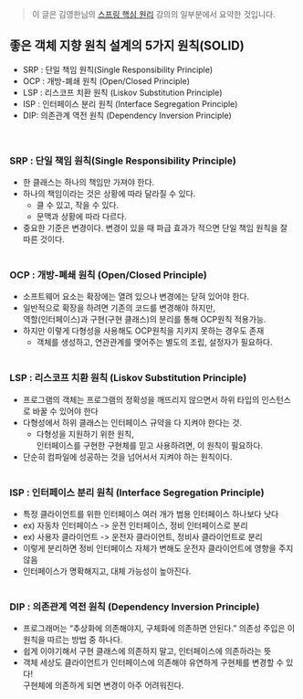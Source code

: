 > 이 글은 김영한님의 [스프링 핵심 원리](https://www.inflearn.com/course/%EC%8A%A4%ED%94%84%EB%A7%81-%ED%95%B5%EC%8B%AC-%EC%9B%90%EB%A6%AC-%EA%B8%B0%EB%B3%B8%ED%8E%B8/dashboard) 강의의 일부분에서 요약한 것입니다. 
## 좋은 객체 지향 원칙 설계의 5가지 원칙(SOLID)
- SRP : 단일 책임 원칙(Single Responsibility Principle)
- OCP : 개방-폐쇄 원칙 (Open/Closed Principle)
- LSP : 리스코프 치환 원칙 (Liskov Substitution Principle)
- ISP : 인터페이스 분리 원칙 (Interface Segregation Principle)
- DIP: 의존관계 역전 원칙 (Dependency Inversion Principle)</br></br></br>

### **SRP : 단일 책임 원칙(Single Responsibility Principle)**
- 한 클래스는 하나의 책임만 가져야 한다.
- 하나의 책임이라는 것은 상황에 따라 달라질 수 있다.
    - 클 수 있고, 작을 수 있다.
    - 문맥과 상황에 따라 다르다.
- 중요한 기준은 변경이다. 변경이 있을 때 파급 효과가 적으면 단일 책임 원칙을 잘 따른 것이다.</br></br>

### **OCP : 개방-폐쇄 원칙 (Open/Closed Principle)**
- 소프트웨어 요소는 확장에는 열려 있으나 변경에는 닫혀 있어야 한다.
- 일반적으로 확장을 하려면 기존의 코드를 변경해야 하지만,</br>
역할(인터페이스)과 구현(구현 클래스)의 분리를 통해 OCP원칙 적용가능.
- 하지만 이렇게 다형성을 사용해도 OCP원칙을 지키지 못하는 경우도 존재
    - 객체를 생성하고, 연관관계를 맺어주는 별도의 조립, 설정자가 필요하다.</br></br>

### **LSP : 리스코프 치환 원칙 (Liskov Substitution Principle)**
- 프로그램의 객체는 프로그램의 정확성을 깨뜨리지 않으면서 하위 타입의 인스턴스로 바꿀
수 있어야 한다
- 다형성에서 하위 클래스는 인터페이스 규약을 다 지켜야 한다는 것.
    - 다형성을 지원하기 위한 원칙,</br> 인터페이스를 구현한 구현체를 믿고 사용하려면, 이 원칙이 필요하다.
- 단순히 컴파일에 성공하는 것을 넘어서서 지켜야 하는 원칙이다.</br></br>

### **ISP : 인터페이스 분리 원칙 (Interface Segregation Principle)**
- 특정 클라이언트를 위한 인터페이스 여러 개가 범용 인터페이스 하나보다 낫다
- ex) 자동차 인터페이스 -> 운전 인터페이스, 정비 인터페이스로 분리
- ex) 사용자 클라이언트 -> 운전자 클라이언트, 정비사 클라이언트로 분리
- 이렇게 분리하면 정비 인터페이스 자체가 변해도 운전자 클라이언트에 영향을 주지 않음
- 인터페이스가 명확해지고, 대체 가능성이 높아진다.</br></br>

### **DIP : 의존관계 역전 원칙 (Dependency Inversion Principle)**
- 프로그래머는 “추상화에 의존해야지, 구체화에 의존하면 안된다.” 의존성 주입은 이 원칙을 따르는 방법 중 하나다.
- 쉽게 이야기해서 구현 클래스에 의존하지 말고, 인터페이스에 의존하라는 뜻
- 객체 세상도 클라이언트가 인터페이스에 의존해야 유연하게 구현체를 변경할 수 있다!</br> 구현체에 의존하게 되면 변경이 아주 어려워진다.
